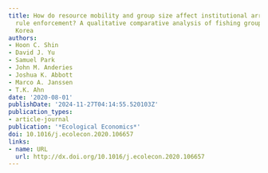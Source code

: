 ```yaml
---
title: How do resource mobility and group size affect institutional arrangements for
  rule enforcement? A qualitative comparative analysis of fishing groups in South
  Korea
authors:
- Hoon C. Shin
- David J. Yu
- Samuel Park
- John M. Anderies
- Joshua K. Abbott
- Marco A. Janssen
- T.K. Ahn
date: '2020-08-01'
publishDate: '2024-11-27T04:14:55.520103Z'
publication_types:
- article-journal
publication: '*Ecological Economics*'
doi: 10.1016/j.ecolecon.2020.106657
links:
- name: URL
  url: http://dx.doi.org/10.1016/j.ecolecon.2020.106657
---
```

